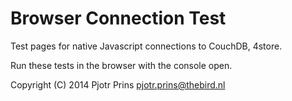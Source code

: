 # Browser Connection Test

Test pages for native Javascript connections to CouchDB, 4store.

Run these tests in the browser with the console open. 

Copyright (C) 2014 Pjotr Prins <pjotr.prins@thebird.nl>
